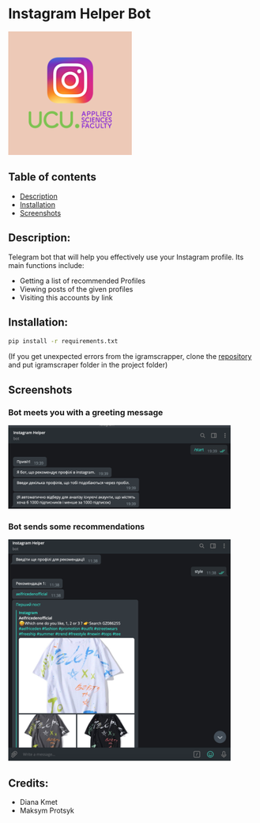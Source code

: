 # Instagram Helper Bot
<img src="images/logo.png" width="250"/>

## Table of contents
* [Description](#description)
* [Installation](#installation)
* [Screenshots](#screenshots)


## Description:
Telegram bot that will help you effectively use your Instagram profile.
Its main functions include:
* Getting a list of recommended Profiles
* Viewing posts of the given profiles
* Visiting this accounts by link

## Installation:
```bash
pip install -r requirements.txt
```
(If you get unexpected errors from the igramscrapper,
 clone the [repository](https://github.com/realsirjoe/instagram-scraper)
 and put igramscraper folder in the project folder)
 
 ## Screenshots
 
### Bot meets you with a greeting message

<img src="images/Screenshot1.png" width="450"/>

### Bot sends some recommendations

<img src="images/Screenshot2.png" width="450"/>


## Credits:
* Diana Kmet
* Maksym Protsyk

